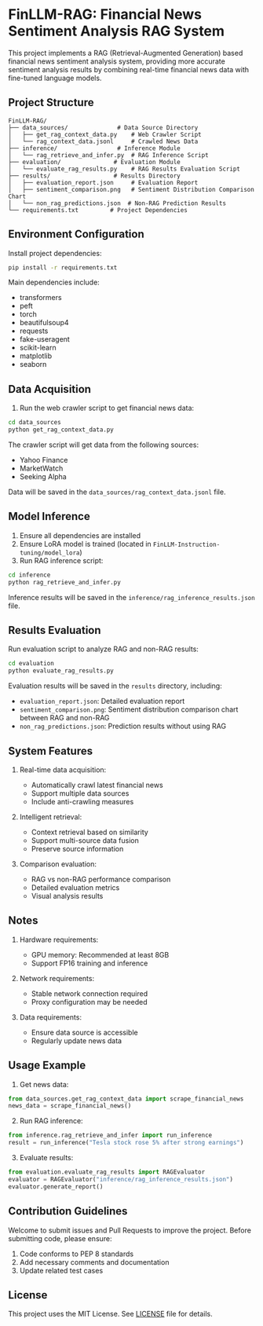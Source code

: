 # FinLLM-RAG: Financial News Sentiment Analysis RAG System

This project implements a RAG (Retrieval-Augmented Generation) based financial news sentiment analysis system, providing more accurate sentiment analysis results by combining real-time financial news data with fine-tuned language models.

## Project Structure

```
FinLLM-RAG/
├── data_sources/              # Data Source Directory
│   ├── get_rag_context_data.py    # Web Crawler Script
│   └── rag_context_data.jsonl     # Crawled News Data
├── inference/                 # Inference Module
│   └── rag_retrieve_and_infer.py  # RAG Inference Script
├── evaluation/               # Evaluation Module
│   └── evaluate_rag_results.py    # RAG Results Evaluation Script
├── results/                  # Results Directory
│   ├── evaluation_report.json     # Evaluation Report
│   ├── sentiment_comparison.png   # Sentiment Distribution Comparison Chart
│   └── non_rag_predictions.json  # Non-RAG Prediction Results
└── requirements.txt         # Project Dependencies
```

## Environment Configuration

Install project dependencies:
```bash
pip install -r requirements.txt
```

Main dependencies include:
- transformers
- peft
- torch
- beautifulsoup4
- requests
- fake-useragent
- scikit-learn
- matplotlib
- seaborn

## Data Acquisition

1. Run the web crawler script to get financial news data:
```bash
cd data_sources
python get_rag_context_data.py
```

The crawler script will get data from the following sources:
- Yahoo Finance
- MarketWatch
- Seeking Alpha

Data will be saved in the `data_sources/rag_context_data.jsonl` file.

## Model Inference

1. Ensure all dependencies are installed
2. Ensure LoRA model is trained (located in `FinLLM-Instruction-tuning/model_lora`)
3. Run RAG inference script:
```bash
cd inference
python rag_retrieve_and_infer.py
```

Inference results will be saved in the `inference/rag_inference_results.json` file.

## Results Evaluation

Run evaluation script to analyze RAG and non-RAG results:
```bash
cd evaluation
python evaluate_rag_results.py
```

Evaluation results will be saved in the `results` directory, including:
- `evaluation_report.json`: Detailed evaluation report
- `sentiment_comparison.png`: Sentiment distribution comparison chart between RAG and non-RAG
- `non_rag_predictions.json`: Prediction results without using RAG

## System Features

1. Real-time data acquisition:
   - Automatically crawl latest financial news
   - Support multiple data sources
   - Include anti-crawling measures

2. Intelligent retrieval:
   - Context retrieval based on similarity
   - Support multi-source data fusion
   - Preserve source information

3. Comparison evaluation:
   - RAG vs non-RAG performance comparison
   - Detailed evaluation metrics
   - Visual analysis results

## Notes

1. Hardware requirements:
   - GPU memory: Recommended at least 8GB
   - Support FP16 training and inference

2. Network requirements:
   - Stable network connection required
   - Proxy configuration may be needed

3. Data requirements:
   - Ensure data source is accessible
   - Regularly update news data

## Usage Example

1. Get news data:
```python
from data_sources.get_rag_context_data import scrape_financial_news
news_data = scrape_financial_news()
```

2. Run RAG inference:
```python
from inference.rag_retrieve_and_infer import run_inference
result = run_inference("Tesla stock rose 5% after strong earnings")
```

3. Evaluate results:
```python
from evaluation.evaluate_rag_results import RAGEvaluator
evaluator = RAGEvaluator("inference/rag_inference_results.json")
evaluator.generate_report()
```

## Contribution Guidelines

Welcome to submit issues and Pull Requests to improve the project. Before submitting code, please ensure:
1. Code conforms to PEP 8 standards
2. Add necessary comments and documentation
3. Update related test cases

## License

This project uses the MIT License. See [LICENSE](LICENSE) file for details. 